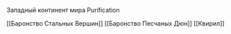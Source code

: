 Западный континент мира Purification

[[Баронство Стальных Вершин]]
[[Баронство Песчаных Дюн]]
[[Квирил]]
